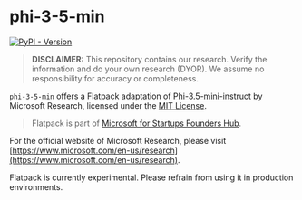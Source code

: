 # phi-3-5-min

[![PyPI - Version](https://img.shields.io/pypi/v/flatpack)](https://pypi.org/project/flatpack/)

> **DISCLAIMER:** This repository contains our research. Verify the information and do your own research (DYOR). We assume no responsibility for accuracy or completeness.

`phi-3-5-min` offers a Flatpack adaptation of [Phi-3.5-mini-instruct](https://huggingface.co/microsoft/Phi-3.5-mini-instruct) by Microsoft Research, licensed under the [MIT License](https://huggingface.co/microsoft/Phi-3.5-mini-instruct/blob/main/LICENSE).

> Flatpack is part of [Microsoft for Startups Founders Hub](https://foundershub.startups.microsoft.com).

For the official website of Microsoft Research, please visit [https://www.microsoft.com/en-us/research](https://www.microsoft.com/en-us/research).

Flatpack is currently experimental. Please refrain from using it in production environments.
